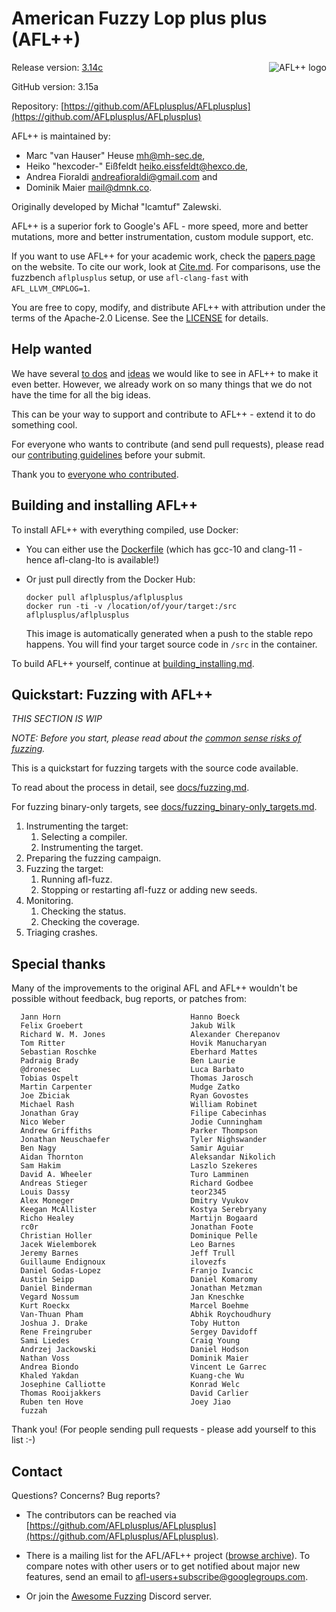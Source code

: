 # American Fuzzy Lop plus plus (AFL++)

<img align="right" src="https://raw.githubusercontent.com/andreafioraldi/AFLplusplus-website/master/static/logo_256x256.png" alt="AFL++ logo">

Release version: [3.14c](https://github.com/AFLplusplus/AFLplusplus/releases)

GitHub version: 3.15a

Repository: [https://github.com/AFLplusplus/AFLplusplus](https://github.com/AFLplusplus/AFLplusplus)

AFL++ is maintained by:

* Marc "van Hauser" Heuse <mh@mh-sec.de>,
* Heiko "hexcoder-" Eißfeldt <heiko.eissfeldt@hexco.de>,
* Andrea Fioraldi <andreafioraldi@gmail.com> and
* Dominik Maier <mail@dmnk.co>.

Originally developed by Michał "lcamtuf" Zalewski.

AFL++ is a superior fork to Google's AFL - more speed, more and better mutations, more and better instrumentation, custom module support, etc.

If you want to use AFL++ for your academic work, check the [papers page](https://aflplus.plus/papers/) on the website.
To cite our work, look at [Cite.md](docs/cite.md).
For comparisons, use the fuzzbench `aflplusplus` setup, or use `afl-clang-fast`
with `AFL_LLVM_CMPLOG=1`.

You are free to copy, modify, and distribute AFL++ with attribution under the terms of the Apache-2.0 License. See the [LICENSE](LICENSE) for details.

## Help wanted

We have several [to dos](TODO.md) and [ideas](docs/ideas.md) we would like to see in AFL++ to make it even better.
However, we already work on so many things that we do not have the time for all the big ideas.

This can be your way to support and contribute to AFL++ - extend it to do something cool.

For everyone who wants to contribute (and send pull requests), please read our [contributing guidelines](CONTRIBUTING.md) before your submit.

Thank you to [everyone who contributed](#special-thanks).

## Building and installing AFL++

To install AFL++ with everything compiled, use Docker:
* You can either use the [Dockerfile](Dockerfile) (which has gcc-10 and clang-11 - hence afl-clang-lto is available!)
* Or just pull directly from the Docker Hub:

  ```shell
  docker pull aflplusplus/aflplusplus
  docker run -ti -v /location/of/your/target:/src aflplusplus/aflplusplus
  ```

  This image is automatically generated when a push to the stable repo happens.
  You will find your target source code in `/src` in the container.

To build AFL++ yourself, continue at [building_installing.md](building_installing.md).

## Quickstart: Fuzzing with AFL++

*THIS SECTION IS WIP*

*NOTE: Before you start, please read about the [common sense risks of fuzzing](docs/common_sense_risks.md).*

This is a quickstart for fuzzing targets with the source code available.

To read about the process in detail, see [docs/fuzzing.md](docs/fuzzing.md).

For fuzzing binary-only targets, see [docs/fuzzing_binary-only_targets.md](docs/fuzzing_binary-only_targets.md).

1. Instrumenting the target:
    1. Selecting a compiler.
    2. Instrumenting the target.
2. Preparing the fuzzing campaign.
3. Fuzzing the target:
    1. Running afl-fuzz.
    2. Stopping or restarting afl-fuzz or adding new seeds.
4. Monitoring.
    1. Checking the status.
    2. Checking the coverage.
5. Triaging crashes.

## Special thanks

Many of the improvements to the original AFL and AFL++ wouldn't be possible without feedback, bug reports, or patches from:

```
  Jann Horn                             Hanno Boeck
  Felix Groebert                        Jakub Wilk
  Richard W. M. Jones                   Alexander Cherepanov
  Tom Ritter                            Hovik Manucharyan
  Sebastian Roschke                     Eberhard Mattes
  Padraig Brady                         Ben Laurie
  @dronesec                             Luca Barbato
  Tobias Ospelt                         Thomas Jarosch
  Martin Carpenter                      Mudge Zatko
  Joe Zbiciak                           Ryan Govostes
  Michael Rash                          William Robinet
  Jonathan Gray                         Filipe Cabecinhas
  Nico Weber                            Jodie Cunningham
  Andrew Griffiths                      Parker Thompson
  Jonathan Neuschaefer                  Tyler Nighswander
  Ben Nagy                              Samir Aguiar
  Aidan Thornton                        Aleksandar Nikolich
  Sam Hakim                             Laszlo Szekeres
  David A. Wheeler                      Turo Lamminen
  Andreas Stieger                       Richard Godbee
  Louis Dassy                           teor2345
  Alex Moneger                          Dmitry Vyukov
  Keegan McAllister                     Kostya Serebryany
  Richo Healey                          Martijn Bogaard
  rc0r                                  Jonathan Foote
  Christian Holler                      Dominique Pelle
  Jacek Wielemborek                     Leo Barnes
  Jeremy Barnes                         Jeff Trull
  Guillaume Endignoux                   ilovezfs
  Daniel Godas-Lopez                    Franjo Ivancic
  Austin Seipp                          Daniel Komaromy
  Daniel Binderman                      Jonathan Metzman
  Vegard Nossum                         Jan Kneschke
  Kurt Roeckx                           Marcel Boehme
  Van-Thuan Pham                        Abhik Roychoudhury
  Joshua J. Drake                       Toby Hutton
  Rene Freingruber                      Sergey Davidoff
  Sami Liedes                           Craig Young
  Andrzej Jackowski                     Daniel Hodson
  Nathan Voss                           Dominik Maier
  Andrea Biondo                         Vincent Le Garrec
  Khaled Yakdan                         Kuang-che Wu
  Josephine Calliotte                   Konrad Welc
  Thomas Rooijakkers                    David Carlier
  Ruben ten Hove                        Joey Jiao
  fuzzah
```

Thank you!
(For people sending pull requests - please add yourself to this list :-)

## Contact

Questions? Concerns? Bug reports?

* The contributors can be reached via
[https://github.com/AFLplusplus/AFLplusplus](https://github.com/AFLplusplus/AFLplusplus).

* There is a mailing list for the AFL/AFL++ project ([browse archive](https://groups.google.com/group/afl-users)). To compare notes with other users or to get notified about major new features, send an email to <afl-users+subscribe@googlegroups.com>.

* Or join the [Awesome Fuzzing](https://discord.gg/gCraWct) Discord server.